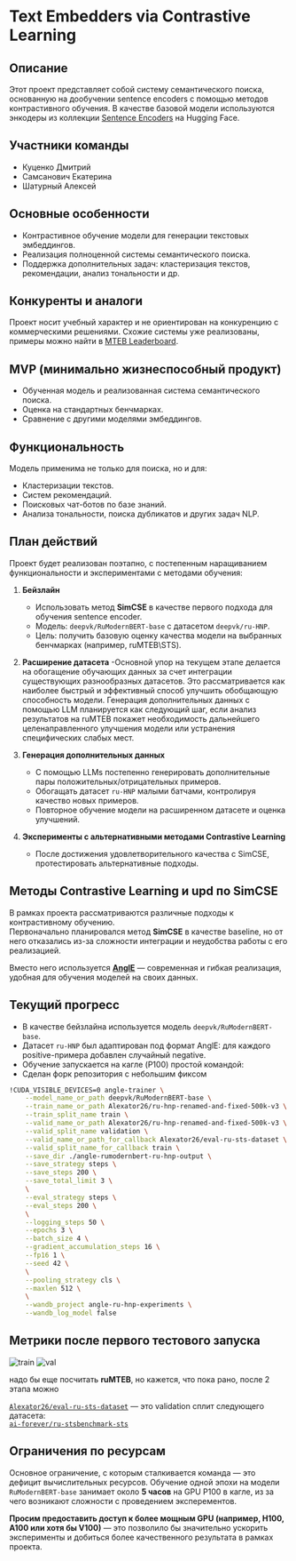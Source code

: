 # Text Embedders via Contrastive Learning

## Описание
Этот проект представляет собой систему семантического поиска, основанную на дообучении sentence encoders с помощью методов контрастивного обучения. В качестве базовой модели используются энкодеры из коллекции [Sentence Encoders](https://huggingface.co/collections/deepvk/sentence-encoders-6667222a68458ec9acfea9fb) на Hugging Face.

## Участники команды
- Куценко Дмитрий  
- Самсанович Екатерина  
- Шатурный Алексей  

## Основные особенности
- Контрастивное обучение модели для генерации текстовых эмбеддингов.  
- Реализация полноценной системы семантического поиска.  
- Поддержка дополнительных задач: кластеризация текстов, рекомендации, анализ тональности и др.

## Конкуренты и аналоги
Проект носит учебный характер и не ориентирован на конкуренцию с коммерческими решениями. Схожие системы уже реализованы, примеры можно найти в [MTEB Leaderboard](https://huggingface.co/spaces/mteb/leaderboard).

## MVP (минимально жизнеспособный продукт)
- Обученная модель и реализованная система семантического поиска.  
- Оценка на стандартных бенчмарках.  
- Сравнение с другими моделями эмбеддингов.

## Функциональность
Модель применима не только для поиска, но и для:
- Кластеризации текстов.  
- Систем рекомендаций.  
- Поисковых чат-ботов по базе знаний.  
- Анализа тональности, поиска дубликатов и других задач NLP.

## План действий

Проект будет реализован поэтапно, с постепенным наращиванием функциональности и экспериментами с методами обучения:

1. **Бейзлайн**  
   - Использовать метод **SimCSE** в качестве первого подхода для обучения sentence encoder.  
   - Модель: `deepvk/RuModernBERT-base` с датасетом `deepvk/ru-HNP`.  
   - Цель: получить базовую оценку качества модели на выбранных бенчмарках (например, ruMTEB\STS).
2. **Расширение датасета**
   -Основной упор на текущем этапе делается на обогащение обучающих данных за счет интеграции существующих разнообразных датасетов. Это рассматривается как наиболее быстрый и эффективный способ улучшить обобщающую способность модели. Генерация дополнительных данных с помощью LLM планируется как следующий шаг, если анализ результатов на ruMTEB покажет необходимость дальнейшего целенаправленного улучшения модели или устранения специфических слабых мест.

3. **Генерация дополнительных данных**  
   - С помощью LLMs постепенно генерировать дополнительные пары положительных/отрицательных примеров.  
   - Обогащать датасет `ru-HNP` малыми батчами, контролируя качество новых примеров.  
   - Повторное обучение модели на расширенном датасете и оценка улучшений.

4. **Эксперименты с альтернативными методами Contrastive Learning**  
   - После достижения удовлетворительного качества с SimCSE, протестировать альтернативные подходы.
  


## Методы Contrastive Learning и upd по SimCSE

В рамках проекта рассматриваются различные подходы к контрастивному обучению.  
Первоначально планировался метод **SimCSE** в качестве baseline, но от него отказались из-за сложности интеграции и неудобства работы с его реализацией.

Вместо него используется [**AnglE**](https://github.com/SeanLee97/AnglE) — современная и гибкая реализация, удобная для обучения моделей на своих данных.

## Текущий прогресс

- В качестве бейзлайна используется модель `deepvk/RuModernBERT-base`.  
- Датасет `ru-HNP` был адаптирован под формат AnglE: для каждого positive-примера добавлен случайный negative.  
- Обучение запускается на кагле (P100) простой командой:
- Сделан форк репозитория с небольшим фиксом

```bash
!CUDA_VISIBLE_DEVICES=0 angle-trainer \
    --model_name_or_path deepvk/RuModernBERT-base \
    --train_name_or_path Alexator26/ru-hnp-renamed-and-fixed-500k-v3 \
    --train_split_name train \
    --valid_name_or_path Alexator26/ru-hnp-renamed-and-fixed-500k-v3 \
    --valid_split_name validation \
    --valid_name_or_path_for_callback Alexator26/eval-ru-sts-dataset \
    --valid_split_name_for_callback train \
    --save_dir ./angle-rumodernbert-ru-hnp-output \
    --save_strategy steps \
    --save_steps 200 \
    --save_total_limit 3 \
    \
    --eval_strategy steps \
    --eval_steps 200 \
    \
    --logging_steps 50 \
    --epochs 3 \
    --batch_size 4 \
    --gradient_accumulation_steps 16 \
    --fp16 1 \
    --seed 42 \
    \
    --pooling_strategy cls \
    --maxlen 512 \
    \
    --wandb_project angle-ru-hnp-experiments \
    --wandb_log_model false
```


## Метрики после первого тестового запуска

![train](./train-first-run.png)
![val](./eval-first-run.png)


надо бы еще посчитать **ruMTEB**, но кажется, что пока рано, после 2 этапа можно

[`Alexator26/eval-ru-sts-dataset`](https://huggingface.co/datasets/Alexator26/eval-ru-sts-dataset) — это validation сплит следующего датасета:  
[`ai-forever/ru-stsbenchmark-sts`](https://huggingface.co/datasets/ai-forever/ru-stsbenchmark-sts)


## Ограничения по ресурсам

Основное ограничение, с которым сталкивается команда — это дефицит вычислительных ресурсов. Обучение одной эпохи на модели `RuModernBERT-base` занимает около **5 часов** на GPU P100 в кагле, из за чего возникают сложности с проведением эксперементов.


**Просим предоставить доступ к более мощным GPU (например, H100, A100 или хотя бы V100)** — это позволило бы значительно ускорить эксперименты и добиться более качественного результата в рамках проекта.

